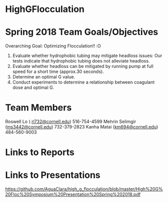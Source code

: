 # HighGFlocculation
# Spring 2018 Team Goals/Objectives 
Overarching Goal: Optimizing Flocculation!! :O
1. Evaluate whether hydrophobic tubing may mitigate headloss issues: Our tests indicate that hydrophobic tubing does not alleviate headloss. 
2. Evaluate whether headloss can be mitigated by running pump at full speed for a short time (approx.30 seconds). 
3. Determine an optimal G value.
4. Conduct experiments to determine a relationship between coagulant dose and optimal G. 




# Team Members
Roswell Lo  ( rl732@cornell.edu)  516-754-4599
Mehrin Selimgir (ms3442@cornell.edu) 732-379-2823
Kanha Matai (km694@cornell.edu) 484-560-9003

# Links to Reports 

# Links to Presentations 
https://github.com/AguaClara/high_g_flocculation/blob/master/High%20G%20Floc%20Symposium%20Presentation%20Spring%202018.pdf


